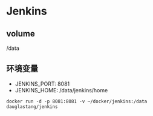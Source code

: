 # Jenkins

## volume
/data

## 环境变量 
- JENKINS_PORT: 8081
- JENKINS_HOME: /data/jenkins/home

```shell
docker run -d -p 8081:8081 -v ~/docker/jenkins:/data dauglastang/jenkins
```
